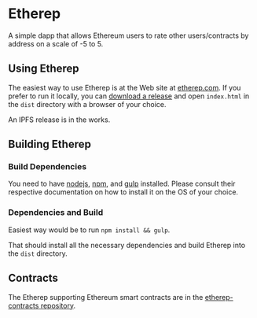 # Etherep
A simple dapp that allows Ethereum users to rate other users/contracts by address on a scale of -5 to 5.

## Using Etherep

The easiest way to use Etherep is at the Web site at [etherep.com](https://www.etherep.com).  If you prefer to run it locally, you can [download a release](https://github.com/mikeshultz/etherep/releases) and open `index.html` in the `dist` directory with a browser of your choice.

An IPFS release is in the works.

## Building Etherep

### Build Dependencies

You need to have [nodejs](https://nodejs.org), [npm](https://npmjs.com), and [gulp](http://gulpjs.com) installed.  Please consult their respective documentation on how to install it on the OS of your choice.

### Dependencies and Build

Easiest way would be to run `npm install && gulp`.  

That should install all the necessary dependencies and build Etherep into the `dist` directory.

## Contracts

The Etherep supporting Ethereum smart contracts are in the [etherep-contracts repository](https://github.com/mikeshultz/etherep-contracts).